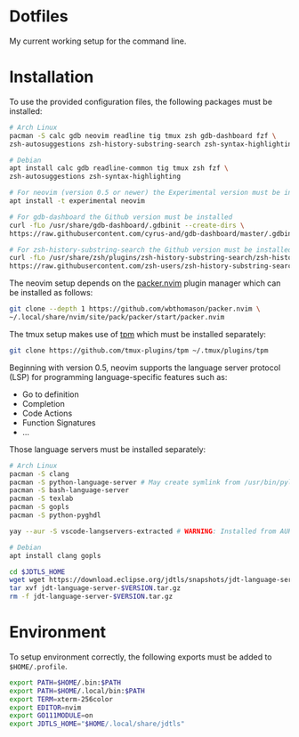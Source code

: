 # Dotfiles

My current working setup for the command line.

# Installation

To use the provided configuration files, the following packages must be
installed:

```sh
# Arch Linux
pacman -S calc gdb neovim readline tig tmux zsh gdb-dashboard fzf \
zsh-autosuggestions zsh-history-substring-search zsh-syntax-highlighting
```

```sh
# Debian
apt install calc gdb readline-common tig tmux zsh fzf \
zsh-autosuggestions zsh-syntax-highlighting

# For neovim (version 0.5 or newer) the Experimental version must be installed
apt install -t experimental neovim

# For gdb-dashboard the Github version must be installed
curl -fLo /usr/share/gdb-dashboard/.gdbinit --create-dirs \
https://raw.githubusercontent.com/cyrus-and/gdb-dashboard/master/.gdbinit

# For zsh-history-substring-search the Github version must be installed
curl -fLo /usr/share/zsh/plugins/zsh-history-substring-search/zsh-history-substring-search.zsh --create-dirs \
https://raw.githubusercontent.com/zsh-users/zsh-history-substring-search/master/zsh-history-substring-search.zsh

```

The neovim setup depends on the [packer.nvim](https://github.com/wbthomason/packer.nvim)
plugin manager which can be installed as follows:

```sh
git clone --depth 1 https://github.com/wbthomason/packer.nvim \
~/.local/share/nvim/site/pack/packer/start/packer.nvim
```

The tmux setup makes use of [tpm](https://github.com/tmux-plugins/tpm) which must be installed separately:
```sh
git clone https://github.com/tmux-plugins/tpm ~/.tmux/plugins/tpm
```

Beginning with version 0.5, neovim supports the language server protocol (LSP)
for programming language-specific features such as:

- Go to definition
- Completion
- Code Actions
- Function Signatures
- ...

Those language servers must be installed separately:

```sh
# Arch Linux
pacman -S clang
pacman -S python-language-server # May create symlink from /usr/bin/pylp to /usr/bin/pylsp
pacman -S bash-language-server
pacman -S texlab
pacman -S gopls
pacman -S python-pyghdl

yay --aur -S vscode-langservers-extracted # WARNING: Installed from AUR
```

```sh
# Debian
apt install clang gopls
```

```sh
cd $JDTLS_HOME
wget wget https://download.eclipse.org/jdtls/snapshots/jdt-language-server-$VERSION.tar.gz
tar xvf jdt-language-server-$VERSION.tar.gz
rm -f jdt-language-server-$VERSION.tar.gz
```

# Environment

To setup environment correctly, the following exports must be added to `$HOME/.profile`.

```sh
export PATH=$HOME/.bin:$PATH
export PATH=$HOME/.local/bin:$PATH
export TERM=xterm-256color
export EDITOR=nvim
export GO111MODULE=on
export JDTLS_HOME="$HOME/.local/share/jdtls"
```
